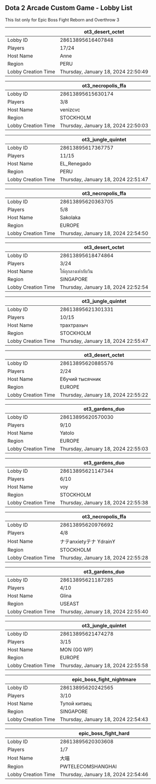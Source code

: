 ## Dota 2 Arcade Custom Game - Lobby List

This list only for Epic Boss Fight Reborn and Overthrow 3

|  | ot3_desert_octet |
| ------ | ------ |
| Lobby ID | 28613895616407848 |
| Players | 17/24 |
| Host Name | Anne |
| Region | PERU |
| Lobby Creation Time | Thursday, January 18, 2024 22:50:49 |


|  | ot3_necropolis_ffa |
| ------ | ------ |
| Lobby ID | 28613895615630174 |
| Players | 3/8 |
| Host Name | venizcvc |
| Region | STOCKHOLM |
| Lobby Creation Time | Thursday, January 18, 2024 22:50:03 |


|  | ot3_jungle_quintet |
| ------ | ------ |
| Lobby ID | 28613895617367757 |
| Players | 11/15 |
| Host Name | EL_Renegado |
| Region | PERU |
| Lobby Creation Time | Thursday, January 18, 2024 22:51:47 |


|  | ot3_necropolis_ffa |
| ------ | ------ |
| Lobby ID | 28613895620363705 |
| Players | 5/8 |
| Host Name | Sakolaka |
| Region | EUROPE |
| Lobby Creation Time | Thursday, January 18, 2024 22:54:50 |


|  | ot3_desert_octet |
| ------ | ------ |
| Lobby ID | 28613895618474864 |
| Players | 3/24 |
| Host Name | ให้กุกลางเท่ากับวิน |
| Region | SINGAPORE |
| Lobby Creation Time | Thursday, January 18, 2024 22:52:54 |


|  | ot3_jungle_quintet |
| ------ | ------ |
| Lobby ID | 28613895621301331 |
| Players | 10/15 |
| Host Name | трахтрахыч |
| Region | STOCKHOLM |
| Lobby Creation Time | Thursday, January 18, 2024 22:55:47 |


|  | ot3_desert_octet |
| ------ | ------ |
| Lobby ID | 28613895620885576 |
| Players | 2/24 |
| Host Name | E6yчий тысячник |
| Region | EUROPE |
| Lobby Creation Time | Thursday, January 18, 2024 22:55:22 |


|  | ot3_gardens_duo |
| ------ | ------ |
| Lobby ID | 28613895620570030 |
| Players | 9/10 |
| Host Name | Yatolo |
| Region | EUROPE |
| Lobby Creation Time | Thursday, January 18, 2024 22:55:03 |


|  | ot3_gardens_duo |
| ------ | ------ |
| Lobby ID | 28613895621147344 |
| Players | 6/10 |
| Host Name | voy |
| Region | STOCKHOLM |
| Lobby Creation Time | Thursday, January 18, 2024 22:55:38 |


|  | ot3_necropolis_ffa |
| ------ | ------ |
| Lobby ID | 28613895620976692 |
| Players | 4/8 |
| Host Name | ナテanxietyテナ ϒdrainϒ |
| Region | STOCKHOLM |
| Lobby Creation Time | Thursday, January 18, 2024 22:55:28 |


|  | ot3_gardens_duo |
| ------ | ------ |
| Lobby ID | 28613895621187285 |
| Players | 4/10 |
| Host Name | Glina |
| Region | USEAST |
| Lobby Creation Time | Thursday, January 18, 2024 22:55:40 |


|  | ot3_jungle_quintet |
| ------ | ------ |
| Lobby ID | 28613895621474278 |
| Players | 3/15 |
| Host Name | MON (GG WP) |
| Region | EUROPE |
| Lobby Creation Time | Thursday, January 18, 2024 22:55:58 |


|  | epic_boss_fight_nightmare |
| ------ | ------ |
| Lobby ID | 28613895620242565 |
| Players | 3/10 |
| Host Name | Тупой китаец |
| Region | SINGAPORE |
| Lobby Creation Time | Thursday, January 18, 2024 22:54:43 |


|  | epic_boss_fight_hard |
| ------ | ------ |
| Lobby ID | 28613895620303608 |
| Players | 1/7 |
| Host Name | 大喵 |
| Region | PWTELECOMSHANGHAI |
| Lobby Creation Time | Thursday, January 18, 2024 22:54:46 |


